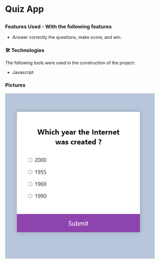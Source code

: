 # Quiz App
## 

### Features Used - With the following features

* Answer correctly the questions, make score, and win.
   

### 🛠 Technologies

The following tools were used in the construction of the project:

* Javascript

### Pictures 
  
  <img alt="Quiz App" title="#Quiz App" src="./images/quiz-app.png" />

